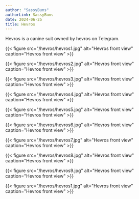 ```yaml
---
author: "SassyBuns"
authorLink: SassyBuns
date: 2024-06-25
title: Hevros
---
```


Hevros is a canine suit owned by hevros on Telegram. 

{{< figure src="/hevros/hevros1.jpg" alt="Hevros front view" caption="Hevros front view" >}}

{{< figure src="/hevros/hevros2.jpg" alt="Hevros front view" caption="Hevros front view" >}}

{{< figure src="/hevros/hevros3.jpg" alt="Hevros front view" caption="Hevros front view" >}}

{{< figure src="/hevros/hevros4.jpg" alt="Hevros front view" caption="Hevros front view" >}}

{{< figure src="/hevros/hevros5.jpg" alt="Hevros front view" caption="Hevros front view" >}}

{{< figure src="/hevros/hevros6.jpg" alt="Hevros front view" caption="Hevros front view" >}}

{{< figure src="/hevros/hevros7.jpg" alt="Hevros front view" caption="Hevros front view" >}}

{{< figure src="/hevros/hevros8.jpg" alt="Hevros front view" caption="Hevros front view" >}}

{{< figure src="/hevros/hevros9.jpg" alt="Hevros front view" caption="Hevros front view" >}}

{{< figure src="/hevros/hevros1.jpg" alt="Hevros front view" caption="Hevros front view" >}}